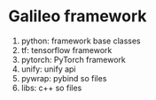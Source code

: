 # Galileo framework

1. python: framework base classes
1. tf: tensorflow framework
1. pytorch: PyTorch framework
1. unify: unify api 
1. pywrap: pybind so files
1. libs: c++ so files
